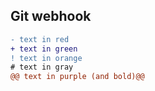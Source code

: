 ## Git webhook

```diff
- text in red
+ text in green
! text in orange
# text in gray
@@ text in purple (and bold)@@
```
